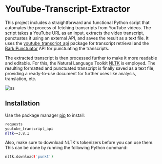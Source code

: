 # YouTube-Transcript-Extractor

This project includes a straightforward and functional Python script that automates the process of fetching transcripts from YouTube videos. The script takes a YouTube URL as an input, extracts the video transcript, punctuates it using an external API, and saves the result as a text file. It uses the [youtube_transcript_api](https://github.com/jdepoix/youtube-transcript-api) package for transcript retrieval and the [Bark Punctuator](https://github.com/chrisspen/punctuator2) API for punctuating the transcripts.

The extracted transcript is then processed further to make it more readable and editable. For this, the Natural Language Toolkit [NLTK](https://github.com/nltk/nltk) is employed. The resulting formatted and punctuated transcript is finally saved as a text file, providing a ready-to-use document for further uses like analysis, translation, etc.

![ss](https://i.imgur.com/TvQPuWD.png)

## Installation

Use the package manager [pip](https://pip.pypa.io/en/stable/) to install:
```bash
requests
youtube_transcript_api
nltk==3.8.1
```
Also, make sure to download NLTK's tokenizers before you can use them. This can be done by running the following Python command:
```bash
nltk.download('punkt')
```
